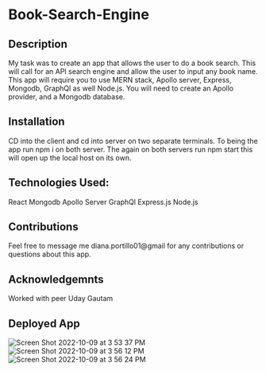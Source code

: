 # Book-Search-Engine

## Description
My task was to create an app that allows the user to do a book search. This will call for an API search engine and allow the user
to input any book name. This app will require you to use MERN stack, Apollo server, Express, Mongodb, GraphQl as well Node.js. You will need to create 
an Apollo provider, and a Mongodb database. 

## Installation
CD into the client and cd into server on two separate terminals. To being the app run npm i on both server. The again on both servers 
run npm start this will open up the local host on its own. 

## Technologies Used:
React
Mongodb
Apollo Server
GraphQl
Express.js 
Node.js

## Contributions
Feel free to message me diana.portillo01@gmail for any contributions or questions about this app.

## Acknowledgemnts
Worked with peer Uday Gautam

## Deployed App

![Screen Shot 2022-10-09 at 3 53 37 PM](https://user-images.githubusercontent.com/102496344/194783329-abaf194c-54ef-4e88-892b-fbc89f6c0028.png)
![Screen Shot 2022-10-09 at 3 56 12 PM](https://user-images.githubusercontent.com/102496344/194783427-0fdd9cc9-dfe2-4bf0-8507-0f43f12785e7.png)
![Screen Shot 2022-10-09 at 3 56 24 PM](https://user-images.githubusercontent.com/102496344/194783450-7512dfd7-2147-40cb-8735-607fa4614a70.png)
